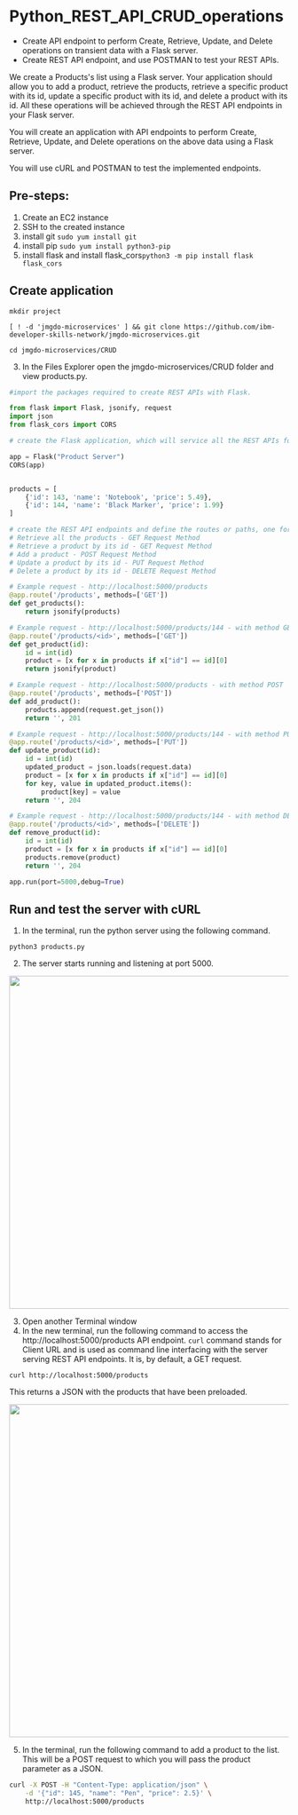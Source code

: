 # Python_REST_API_CRUD_operations

- Create API endpoint to perform Create, Retrieve, Update, and Delete operations on transient data with a Flask server.
- Create REST API endpoint, and use POSTMAN to test your REST APIs.

We create a Products's list using a Flask server. Your application should allow you to add a product, retrieve the products, retrieve a specific product with its id, update a specific product with its id, and delete a product with its id. All these operations will be achieved through the REST API endpoints in your Flask server.

You will create an application with API endpoints to perform Create, Retrieve, Update, and Delete operations on the above data using a Flask server.

You will use cURL and POSTMAN to test the implemented endpoints.

## Pre-steps:
1. Create an EC2 instance
2. SSH to the created instance
3. install git ```sudo yum install git```
4. install pip ```sudo yum install python3-pip```
5. install flask and install flask_cors```python3 -m pip install flask flask_cors```

## Create application
```mkdir project```

```[ ! -d 'jmgdo-microservices' ] && git clone https://github.com/ibm-developer-skills-network/jmgdo-microservices.git```

```cd jmgdo-microservices/CRUD```

3. In the Files Explorer open the jmgdo-microservices/CRUD folder and view products.py.

```python
#import the packages required to create REST APIs with Flask.

from flask import Flask, jsonify, request
import json
from flask_cors import CORS

# create the Flask application, which will service all the REST APIs for adding, retrieving, updating, and deleting products.

app = Flask("Product Server")
CORS(app)


products = [
    {'id': 143, 'name': 'Notebook', 'price': 5.49},
    {'id': 144, 'name': 'Black Marker', 'price': 1.99}
]

# create the REST API endpoints and define the routes or paths, one for each of the following operations.
# Retrieve all the products - GET Request Method
# Retrieve a product by its id - GET Request Method
# Add a product - POST Request Method
# Update a product by its id - PUT Request Method
# Delete a product by its id - DELETE Request Method

# Example request - http://localhost:5000/products
@app.route('/products', methods=['GET'])
def get_products():
    return jsonify(products)

# Example request - http://localhost:5000/products/144 - with method GET
@app.route('/products/<id>', methods=['GET'])
def get_product(id):
    id = int(id)
    product = [x for x in products if x["id"] == id][0]
    return jsonify(product)

# Example request - http://localhost:5000/products - with method POST
@app.route('/products', methods=['POST'])
def add_product():
    products.append(request.get_json())
    return '', 201

# Example request - http://localhost:5000/products/144 - with method PUT
@app.route('/products/<id>', methods=['PUT'])
def update_product(id):
    id = int(id)
    updated_product = json.loads(request.data)
    product = [x for x in products if x["id"] == id][0]
    for key, value in updated_product.items():
        product[key] = value
    return '', 204

# Example request - http://localhost:5000/products/144 - with method DELETE
@app.route('/products/<id>', methods=['DELETE'])
def remove_product(id):
    id = int(id)
    product = [x for x in products if x["id"] == id][0]
    products.remove(product)
    return '', 204

app.run(port=5000,debug=True)
```
## Run and test the server with cURL
1. In the terminal, run the python server using the following command.

```python3 products.py```

2. The server starts running and listening at port 5000.

<p align="left" >
  <img src="https://github.com/otammato/Python_API_CRUD_operations/assets/104728608/7beaee9e-9ef7-4efc-b209-8d9c5cf2e244" width="600px"/>
</p>

3. Open another Terminal window
4. In the new terminal, run the following command to access the http://localhost:5000/products API endpoint. ```curl``` command stands for Client URL and is used as command line interfacing with the server serving REST API endpoints. It is, by default, a GET request.

```curl http://localhost:5000/products```

This returns a JSON with the products that have been preloaded.

<p align="left" >
  <img src="https://github.com/otammato/Python_API_CRUD_operations/assets/104728608/2d9468ec-e64f-414c-94c5-d42673f4d417" width="600px"/>
</p>

5. In the terminal, run the following command to add a product to the list. This will be a POST request to which you will pass the product parameter as a JSON.

```bash
curl -X POST -H "Content-Type: application/json" \
    -d '{"id": 145, "name": "Pen", "price": 2.5}' \
    http://localhost:5000/products
```
